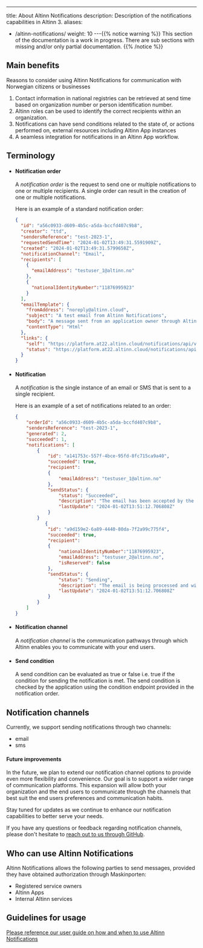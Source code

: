 ---
title: About Altinn Notifications
description: Description of the notifications capabilities in Altinn 3.
aliases:
- /altinn-notifications/
weight: 10
---{{% notice warning  %}}
This section of the documentation is a work in progress.
There are sub sections with missing and/or only partial documentation.
{{% /notice %}}

## Main benefits

Reasons to consider using Altinn Notifications for communication with Norwegian citizens or businesses

1. Contact information in national registries can be retrieved at send time based on
   organization number or person identification number.
2. Altinn roles can be used to identify the correct recipients within an organization.
3. Notifications can have send conditions related to the state of, or actions performed on, external resources including Altinn App instances
4. A seamless integration for notifications in an Altinn App workflow.

## Terminology

- #### Notification order

  A _notification order_ is the request to send  one or multiple notifications to one or multiple recipients.
  A single order can result in the creation of one or multiple notifications.

  Here is an example of a standard notification order:

    ```json
    {
      "id": "a56c0933-d609-4b5c-a5da-bccfd407c9b8",
      "creator": "ttd",
      "sendersReference": "test-2023-1",
      "requestedSendTime": "2024-01-02T13:49:31.5591909Z",
      "created": "2024-01-02T13:49:31.5799658Z",
      "notificationChannel": "Email",
      "recipients": [
        {
          "emailAddress": "testuser_1@altinn.no"
        },
        {
          "nationalIdentityNumber":"11876995923"
        }
      ],
      "emailTemplate": {
        "fromAddress": "noreply@altinn.cloud",
        "subject": "A test email from Altinn Notifications",
        "body": "A message sent from an application owner through Altinn.",
        "contentType": "Html"
      },
      "links": {
        "self": "https://platform.at22.altinn.cloud/notifications/api/v1/orders/a56c0933-d609-4b5c-a5da-bccfd407c9b8",
        "status": "https://platform.at22.altinn.cloud/notifications/api/v1/orders/a56c0933-d609-4b5c-a5da-bccfd407c9b8/status"
      }
    }
    ```

- #### Notification

  A _notification_ is the single instance of an email or SMS that is sent to a single recipient.

  Here is an example of a set of notifications related to an order:

    ```json
    {
        "orderId": "a56c0933-d609-4b5c-a5da-bccfd407c9b8",
        "sendersReference": "test-2023-1",
        "generated": 2,
        "succeeded": 1,
        "notifications": [
            {
                "id": "a141753c-557f-4bce-95fd-8fc715ca9a40",
                "succeeded": true,
                "recipient":
                {
                    "emailAddress": "testuser_1@altinn.no"
                },
                "sendStatus": {
                    "status": "Succeeded",
                    "description": "The email has been accepted by the third party email service and will be sent shortly.",
                    "lastUpdate": "2024-01-02T13:51:12.706808Z"
                }
            }
               {
                "id": "a9d159e2-6a89-4440-80da-7f2a99c775f4",
                "succeeded": true,
                "recipient":
                {
                    "nationalIdentityNumber":"11876995923",
                    "emailAddress": "testuser_2@altinn.no",
                    "isReserved": false
                },
                "sendStatus": {
                    "status": "Sending",
                    "description": "The email is being processed and will be attempted sent shortly." ,
                    "lastUpdate": "2024-01-02T13:51:12.706808Z"
                }
            }
        ]
    }
    ```

- #### Notification channel

  A _notification channel_ is the communication pathways through which Altinn enables you to
  communicate with your end users.

- #### Send condition

  A send condition can be evaluated as true or false i.e. true if the condition for sending the notification is met. 
  The send condition is checked by the application using the condition endpoint provided in the notification order. 

## Notification channels

Currently, we support sending notifications through two channels:

- email
- sms

#### Future improvements

In the future, we plan to extend our notification channel options to provide even more flexibility and convenience.
Our goal is to support a wider range of communication platforms. This expansion will allow both  your organization
and the end users to communicate through the channels that best suit the end users preferences and communication habits.

Stay tuned for updates as we continue to enhance our notification capabilities to better serve your needs.

If you have any questions or feedback regarding notification channels,
please don't hesitate to [reach out to us through GitHub](https://github.com/Altinn/altinn-notifications/issues/new?assignees=&labels=kind%2Fquestion%2Cstatus%2Ftriage&projects=&template=question.yml).

## Who can use Altinn Notifications

Altinn Notifications allows the following parties to send messages,
provided they have obtained authorization through Maskinporten:

- Registered service owners
- Altinn Apps
- Internal Altinn services


## Guidelines for usage


[Please reference our user guide on how and when to use Altinn Notifications](send-notifications/get-started/user-guide/)
